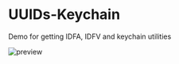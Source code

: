 # UUIDs-Keychain
Demo for getting IDFA, IDFV and keychain utilities

![preview](https://i.imgur.com/JfhZmfj.png)
